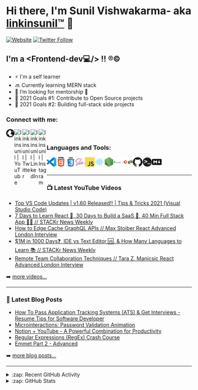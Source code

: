 # Hi there, I'm Sunil Vishwakarma- aka [linkinsunil™][linkedin] 👋

[![Website](https://img.shields.io/website?label=portfolio&style=for-the-badge&url=https%3A%2F%2Flinkinsunil.netlify.app)](https://linkinsunil.netlify.app)
[![Twitter Follow](https://img.shields.io/twitter/follow/officialskv?color=1DA1F2&logo=twitter&style=for-the-badge)](https://twitter.com/intent/follow?original_referer=https%3A%2F%2Fgithub.com%2Flinkinsunil&screen_name=linkinsunil)

## I'm a <Frontend-dev💻/> !! ®©

- ⚡ I'm a self learner
- 🔜 Currently learning MERN stack 
- 🚾 I’m looking for mentorship 🤝
- 🔂 2021 Goals #1: Contribute to Open Source projects
- 🔂 2021 Goals #2: Building full-stack side projects


### Connect with me:

[<img align="left" alt="linkinsunil" width="22px" src="https://raw.githubusercontent.com/iconic/open-iconic/master/svg/globe.svg" />][website]
[<img align="left" alt="linkinsunil | YouTube" width="22px" src="https://cdn.jsdelivr.net/npm/simple-icons@v3/icons/youtube.svg" />][youtube]
[<img align="left" alt="linkinsunil | Twitter" width="22px" src="https://cdn.jsdelivr.net/npm/simple-icons@v3/icons/twitter.svg" />][twitter]
[<img align="left" alt="linkinsunil | LinkedIn" width="22px" src="https://cdn.jsdelivr.net/npm/simple-icons@v3/icons/linkedin.svg" />][linkedin]
[<img align="left" alt="linkinsunil | Instagram" width="22px" src="https://cdn.jsdelivr.net/npm/simple-icons@v3/icons/instagram.svg" />][instagram]

<br />

### Languages and Tools:

[<img align="left" alt="Visual Studio Code" width="26px" src="https://raw.githubusercontent.com/github/explore/80688e429a7d4ef2fca1e82350fe8e3517d3494d/topics/visual-studio-code/visual-studio-code.png" />][website]
[<img align="left" alt="HTML5" width="26px" src="https://raw.githubusercontent.com/github/explore/80688e429a7d4ef2fca1e82350fe8e3517d3494d/topics/html/html.png" />][website]
[<img align="left" alt="CSS3" width="26px" src="https://raw.githubusercontent.com/github/explore/80688e429a7d4ef2fca1e82350fe8e3517d3494d/topics/css/css.png" />][website]
[<img align="left" alt="Sass" width="26px" src="https://raw.githubusercontent.com/github/explore/80688e429a7d4ef2fca1e82350fe8e3517d3494d/topics/sass/sass.png" />][website]
[<img align="left" alt="JavaScript" width="26px" src="https://raw.githubusercontent.com/github/explore/80688e429a7d4ef2fca1e82350fe8e3517d3494d/topics/javascript/javascript.png" />][website]
[<img align="left" alt="React" width="26px" src="https://raw.githubusercontent.com/github/explore/80688e429a7d4ef2fca1e82350fe8e3517d3494d/topics/react/react.png" />][website]
[<img align="left" alt="Node.js" width="26px" src="https://raw.githubusercontent.com/github/explore/80688e429a7d4ef2fca1e82350fe8e3517d3494d/topics/nodejs/nodejs.png" />][website]
[<img align="left" alt="MongoDB" width="26px" src="https://raw.githubusercontent.com/github/explore/80688e429a7d4ef2fca1e82350fe8e3517d3494d/topics/mongodb/mongodb.png" />][website]
[<img align="left" alt="Git" width="26px" src="https://raw.githubusercontent.com/github/explore/80688e429a7d4ef2fca1e82350fe8e3517d3494d/topics/git/git.png" />][website]
[<img align="left" alt="GitHub" width="26px" src="https://raw.githubusercontent.com/github/explore/78df643247d429f6cc873026c0622819ad797942/topics/github/github.png" />][website]
[<img align="left" alt="Terminal" width="26px" src="https://raw.githubusercontent.com/github/explore/80688e429a7d4ef2fca1e82350fe8e3517d3494d/topics/terminal/terminal.png" />][website]
[<img align="left" alt="Markdown" width="26px" src="https://raw.githubusercontent.com/github/explore/80688e429a7d4ef2fca1e82350fe8e3517d3494d/topics/markdown/markdown.png" />][website]

<br />
<br />

---

### 📺 Latest YouTube Videos

<!-- YOUTUBE:START -->
- [Top VS Code Updates | v1.60 Released!! | Tips & Tricks 2021 (Visual Studio Code)](https://www.youtube.com/watch?v=cPxiA9enjz0)
- [7 Days to Learn React 🤯, 30 Days to Build a SaaS 💪, 40 Min Full Stack App 🦸‍♀️ // STACKr News Weekly](https://www.youtube.com/watch?v=bsJ7bf1hx74)
- [How to Edge Cache GraphQL APIs // Max Stoiber React Advanced London Interview](https://www.youtube.com/watch?v=zAXG-c_JrkQ)
- [$1M in 1000 Days❓, IDE vs Text Editor 🆚, & How Many Languages to Learn 📚 // STACKr News Weekly](https://www.youtube.com/watch?v=kroLbiFXMjw)
- [Remote Team Collaboration Techniques // Tara Z. Manicsic React Advanced London Interview](https://www.youtube.com/watch?v=vQjDWKy6Pcw)
<!-- YOUTUBE:END -->

➡️ [more videos...](https://youtube.com/codestackr)

---

### 📕 Latest Blog Posts

<!-- BLOG-POST-LIST:START -->
- [How To Pass Application Tracking Systems (ATS) & Get Interviews - Resume Tips for Software Developer](https://dev.to/codestackr/how-to-pass-application-tracking-systems-ats-get-interviews-resume-tips-for-software-developer-4bmo)
- [Microinteractions: Password Validation Animation](https://dev.to/codestackr/microinteractions-password-validation-animation-5629)
- [Notion + YouTube - A Powerful Combination for Productivity](https://dev.to/codestackr/notion-youtube-a-powerful-combination-for-productivity-1def)
- [Regular Expressions (RegEx) Crash Course](https://dev.to/codestackr/regular-expressions-regex-crash-course-248n)
- [Emmet Part 2 - Advanced](https://dev.to/codestackr/emmet-part-2-advanced-4c65)
<!-- BLOG-POST-LIST:END -->

➡️ [more blog posts...](https://codestackr.com)

---

<details>
  <summary>:zap: Recent GitHub Activity</summary>
  
<!--START_SECTION:activity-->
1. 🗣 Commented on [#2](https://github.com/codeSTACKr/portfolio-sass/issues/2) in [codeSTACKr/portfolio-sass](https://github.com/codeSTACKr/portfolio-sass)
2. ❗️ Closed issue [#2](https://github.com/codeSTACKr/portfolio-sass/issues/2) in [codeSTACKr/portfolio-sass](https://github.com/codeSTACKr/portfolio-sass)
3. ❌ Closed PR [#11](https://github.com/codeSTACKr/free-developer-resources/pull/11) in [codeSTACKr/free-developer-resources](https://github.com/codeSTACKr/free-developer-resources)
4. 🗣 Commented on [#11](https://github.com/codeSTACKr/free-developer-resources/issues/11) in [codeSTACKr/free-developer-resources](https://github.com/codeSTACKr/free-developer-resources)
5. 🎉 Merged PR [#10](https://github.com/codeSTACKr/free-developer-resources/pull/10) in [codeSTACKr/free-developer-resources](https://github.com/codeSTACKr/free-developer-resources)
<!--END_SECTION:activity-->

</details>

<details>
  <summary>:zap: GitHub Stats</summary>

  <img align="left" alt="codeSTACKr's GitHub Stats" src="https://github-readme-stats.codestackr.vercel.app/api?username=codeSTACKr&show_icons=true&hide_border=true" />

</details>

[website]: https://linkinsunil.netlify.app
[twitter]: https://twitter.com/officialskv
[youtube]: https://youtube.com/
[instagram]: https://instagram.com/linkinsunil
[linkedin]: https://www.linkedin.com/in/linkinsunil/
[blog]: https://linkinsunil.netlify.app/blogs.html